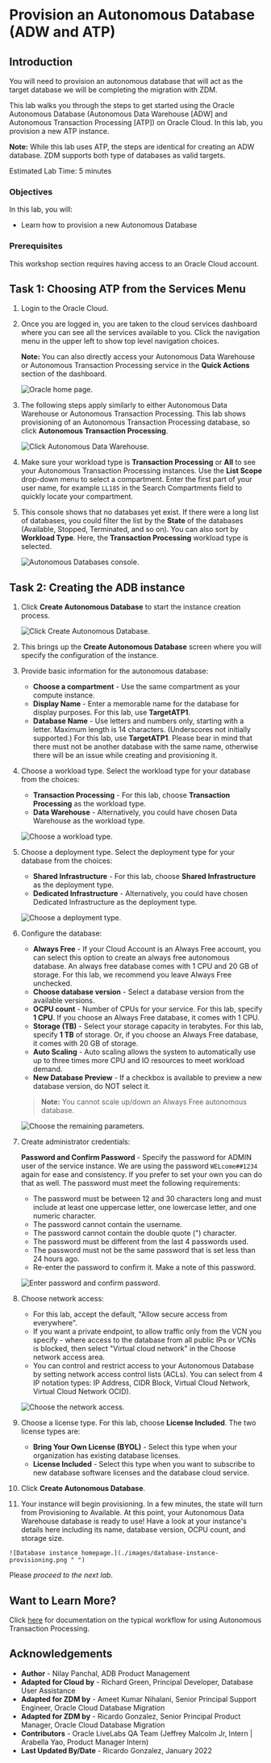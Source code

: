 # Provision an Autonomous Database (ADW and ATP)

## Introduction

You will need to provision an autonomous database that will act as the target database we will be completing the migration with ZDM.

This lab walks you through the steps to get started using the Oracle Autonomous Database (Autonomous Data Warehouse [ADW] and Autonomous Transaction Processing [ATP]) on Oracle Cloud. In this lab, you provision a new ATP instance.

 **Note:** While this lab uses ATP, the steps are identical for creating an ADW database. ZDM supports both type of databases as valid targets.

Estimated Lab Time: 5 minutes

### Objectives

In this lab, you will:

-   Learn how to provision a new Autonomous Database

### Prerequisites
This workshop section requires having access to an Oracle Cloud account.

## Task 1: Choosing ATP from the Services Menu

1. Login to the Oracle Cloud.
2. Once you are logged in, you are taken to the cloud services dashboard where you can see all the services available to you. Click the navigation menu in the upper left to show top level navigation choices.

     **Note:** You can also directly access your Autonomous Data Warehouse or Autonomous Transaction Processing service in the __Quick Actions__ section of the dashboard.

    ![Oracle home page.](./images/navigation.png " ")

3. The following steps apply similarly to either Autonomous Data Warehouse or Autonomous Transaction Processing. This lab shows provisioning of an Autonomous Transaction Processing database, so click **Autonomous Transaction Processing**.

    ![Click Autonomous Data Warehouse.](images/database-atp.png " ")

4. Make sure your workload type is __Transaction Processing__ or __All__ to see your Autonomous Transaction Processing instances. Use the __List Scope__ drop-down menu to select a compartment. <if type="livelabs">Enter the first part of your user name, for example `LL185` in the Search Compartments field to quickly locate your compartment.


5. This console shows that no databases yet exist. If there were a long list of databases, you could filter the list by the **State** of the databases (Available, Stopped, Terminated, and so on). You can also sort by __Workload Type__. Here, the __Transaction Processing__ workload type is selected.

    ![Autonomous Databases console.](images/database-atp-2.png " ")


## Task 2: Creating the ADB instance

1. Click **Create Autonomous Database** to start the instance creation process.

    ![Click Create Autonomous Database.](./images/create-adb-button.png " ")

2.  This brings up the __Create Autonomous Database__ screen where you will specify the configuration of the instance.

3. Provide basic information for the autonomous database:

    - __Choose a compartment__ - Use the same compartment as your compute instance.
    - __Display Name__ - Enter a memorable name for the database for display purposes. For this lab, use __TargetATP1__.
    - __Database Name__ - Use letters and numbers only, starting with a letter. Maximum length is 14 characters. (Underscores not initially supported.)
    For this lab, use __TargetATP1__. Please bear in mind that there must not be another database with the same name, otherwise there will be an issue while creating and provisioning it. 

4. Choose a workload type. Select the workload type for your database from the choices:

    - __Transaction Processing__ - For this lab, choose __Transaction Processing__ as the workload type.
    - __Data Warehouse__ - Alternatively, you could have chosen Data Warehouse as the workload type.

    ![Choose a workload type.](./images/choose-workload-type.png " ")

5. Choose a deployment type. Select the deployment type for your database from the choices:

    - __Shared Infrastructure__ - For this lab, choose __Shared Infrastructure__ as the deployment type.
    - __Dedicated Infrastructure__ - Alternatively, you could have chosen Dedicated Infrastructure as the deployment type.

    ![Choose a deployment type.](./images/adb-deployment-type.png " ")

6. Configure the database:

    - __Always Free__ - If your Cloud Account is an Always Free account, you can select this option to create an always free autonomous database. An always free database comes with 1 CPU and 20 GB of storage. For this lab, we recommend you leave Always Free unchecked.
    - __Choose database version__ - Select a database version from the available versions.
    - __OCPU count__ - Number of CPUs for your service. For this lab, specify __1 CPU__. If you choose an Always Free database, it comes with 1 CPU.
    - __Storage (TB)__ - Select your storage capacity in terabytes. For this lab, specify __1 TB__ of storage. Or, if you choose an Always Free database, it comes with 20 GB of storage.
    - __Auto Scaling__ - Auto scaling allows the system to automatically use up to three times more CPU and IO resources to meet workload demand.
    - __New Database Preview__ - If a checkbox is available to preview a new database version, do NOT select it.

    > **Note:** You cannot scale up/down an Always Free autonomous database.

    ![Choose the remaining parameters.](./images/adb-configure-db.png " ")

7. Create administrator credentials:

    __Password and Confirm Password__ - Specify the password for ADMIN user of the service instance. We are using the password `WELcome##1234` again for ease and consistency. If you prefer to set your own you can do that as well. The password must meet the following requirements:
    - The password must be between 12 and 30 characters long and must include at least one uppercase letter, one lowercase letter, and one numeric character.
    - The password cannot contain the username.
    - The password cannot contain the double quote (") character.
    - The password must be different from the last 4 passwords used.
    - The password must not be the same password that is set less than 24 hours ago.
    - Re-enter the password to confirm it. Make a note of this password.

    ![Enter password and confirm password.](./images/create-administrator-credentials.png " ")

8. Choose network access:
    - For this lab, accept the default, "Allow secure access from everywhere".
    - If you want a private endpoint, to allow traffic only from the VCN you specify - where access to the database from all public IPs or VCNs is blocked, then select "Virtual cloud network" in the Choose network access area.
    - You can control and restrict access to your Autonomous Database by setting network access control lists (ACLs). You can select from 4 IP notation types: IP Address, CIDR Block, Virtual Cloud Network, Virtual Cloud Network OCID).

    ![Choose the network access.](./images/choose-network-access.png " ")

9. Choose a license type. For this lab, choose __License Included__. The two license types are:

    - __Bring Your Own License (BYOL)__ - Select this type when your organization has existing database licenses.
    - __License Included__ - Select this type when you want to subscribe to new database software licenses and the database cloud service.


10. Click __Create Autonomous Database__.

11.  Your instance will begin provisioning. In a few minutes, the state will turn from Provisioning to Available. At this point, your Autonomous Data Warehouse database is ready to use! Have a look at your instance's details here including its name, database version, OCPU count, and storage size.

    ![Database instance homepage.](./images/database-instance-provisioning.png " ")

Please *proceed to the next lab*.

## Want to Learn More?

Click [here](https://docs.oracle.com/en/cloud/paas/atp-cloud/index.html) for documentation on the typical workflow for using Autonomous Transaction Processing.

## Acknowledgements

- **Author** - Nilay Panchal, ADB Product Management
- **Adapted for Cloud by** - Richard Green, Principal Developer, Database User Assistance
- **Adapted for ZDM by** - Ameet Kumar Nihalani, Senior Principal Support Engineer, Oracle Cloud Database Migration
- **Adapted for ZDM by** - Ricardo Gonzalez, Senior Principal Product Manager, Oracle Cloud Database Migration
- **Contributors** - Oracle LiveLabs QA Team (Jeffrey Malcolm Jr, Intern | Arabella Yao, Product Manager Intern)
- **Last Updated By/Date** - Ricardo Gonzalez, January 2022
